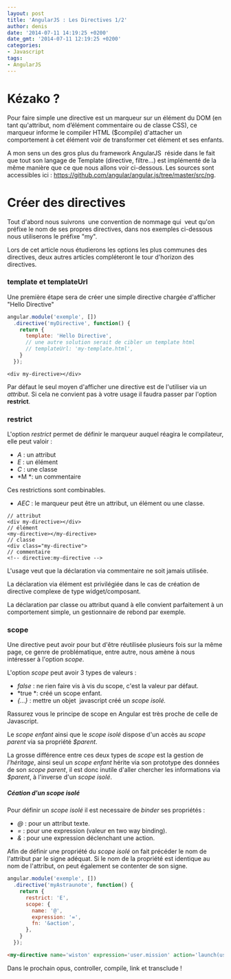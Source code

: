 ```yaml
---
layout: post
title: 'AngularJS : Les Directives 1/2'
author: denis
date: '2014-07-11 14:19:25 +0200'
date_gmt: '2014-07-11 12:19:25 +0200'
categories:
- Javascript
tags:
- AngularJS
---
```


Kézako ?
========

Pour faire simple une directive est un marqueur sur un élément du DOM (en tant qu'attribut, nom d’élément commentaire ou de classe CSS), ce marqueur informe le compiler HTML ($compile) d'attacher un comportement à cet élément voir de transformer cet élément et ses enfants.

A mon sens un des gros plus du framework AngularJS  réside dans le fait que tout son langage de Template (directive, filtre…) est implémenté de la même manière que ce que nous allons voir ci-dessous. Les sources sont accessibles ici : <https://github.com/angular/angular.js/tree/master/src/ng>.

Créer des directives
====================

Tout d'abord nous suivrons  une convention de nommage qui  veut qu'on préfixe le nom de ses propres directives, dans nos exemples ci-dessous nous utiliserons le préfixe "my".

Lors de cet article nous étudierons les options les plus communes des directives, deux autres articles compléteront le tour d'horizon des directives.

### template et templateUrl

Une première étape sera de créer une simple directive chargée d'afficher "Hello Directive"

```js
angular.module('exemple', [])
  .directive('myDirective', function() {
    return {
      template: 'Hello Directive',
      // une autre solution serait de cibler un template html
      // templateUrl: 'my-template.html',
    }
  });
```

```xhtml
<div my-directive></div>
```

Par défaut le seul moyen d'afficher une directive est de l'utiliser via un *attribut*. Si cela ne convient pas à votre usage il faudra passer par l'option **restrict**.

### restrict

L'option *restrict* permet de définir le marqueur auquel réagira le compilateur, elle peut valoir :

-   *A* : un attribut
-   *E* : un élément
-   *C* : une classe
-   *M *: un commentaire

Ces restrictions sont combinables.

-   *AEC* : le marqueur peut être un attribut, un élément ou une classe.

```xhtml
// attribut
<div my-directive></div>
// élément
<my-directive></my-directive>
// classe
<div class="my-directive">
// commentaire
<!-- directive:my-directive -->
```

L'usage veut que la déclaration via commentaire ne soit jamais utilisée.

La déclaration via élément est privilégiée dans le cas de création de directive complexe de type widget/composant.

La déclaration par classe ou attribut quand à elle convient parfaitement à un comportement simple, un gestionnaire de rebond par exemple.

### scope

Une directive peut avoir pour but d'être réutilisée plusieurs fois sur la même page, ce genre de problématique, entre autre, nous amène à nous intéresser à l'option *scope*.

L'option *scope* peut avoir 3 types de valeurs :

-   *false* : ne rien faire vis à vis du scope, c'est la valeur par défaut.
-   *true *: créé un scope enfant.
-   *{...}* : mettre un objet  javascript créé un *scope isolé.*

Rassurez vous le principe de scope en Angular est très proche de celle de Javascript.

Le *scope enfant* ainsi que le *scope isolé* dispose d'un accès au *scope parent* via sa propriété *$parent*.

La grosse différence entre ces deux types de *scope* est la gestion de *l'héritage*, ainsi seul un *scope enfant* hérite via son prototype des données de son *scope parent*, il est donc inutile d'aller chercher les informations via *$parent*, à l'inverse d'un *scope isolé*.

##### Céation d'un scope isolé

Pour définir un *scope isolé* il est necessaire de *binder* ses propriétés :

-   *@* : pour un attribut texte.
-   *=* : pour une expression (valeur en two way binding).
-   *&* : pour une expression déclenchant une action.

Afin de définir une propriété du *scope isolé* on fait précéder le nom de l'attribut par le signe adéquat. Si le nom de la propriété est identique au nom de l'attribut, on peut également se contenter de son signe.

```js
angular.module('exemple', [])
  .directive('myAstraunote', function() {
    return {
      restrict: 'E',
      scope: {
        name: '@',
        expression: '=',
        fn: '&action',
      },
    }
  });
```

```html
<my-directive name='wiston' expression='user.mission' action='launch(user)'></my-directive>
```

Dans le prochain opus, controller, compile, link et transclude !
